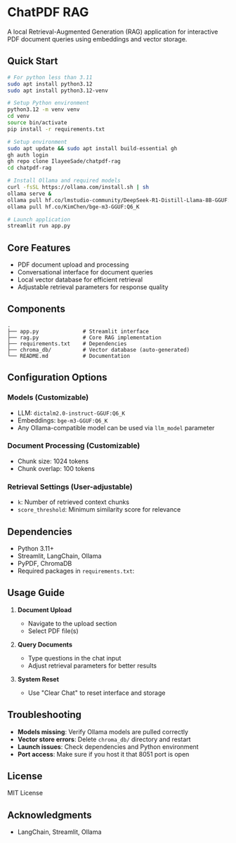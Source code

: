 # ChatPDF RAG

A local Retrieval-Augmented Generation (RAG) application for interactive PDF document queries using embeddings and vector storage.

## Quick Start

```bash
# For python less than 3.11
sudo apt install python3.12
sudo apt install python3.12-venv

# Setup Python environment
python3.12 -m venv venv
cd venv
source bin/activate
pip install -r requirements.txt

# Setup environment
sudo apt update && sudo apt install build-essential gh
gh auth login
gh repo clone IlayeeSade/chatpdf-rag
cd chatpdf-rag

# Install Ollama and required models
curl -fsSL https://ollama.com/install.sh | sh
ollama serve &
ollama pull hf.co/lmstudio-community/DeepSeek-R1-Distill-Llama-8B-GGUF:Q6_K
ollama pull hf.co/KimChen/bge-m3-GGUF:Q6_K

# Launch application
streamlit run app.py
```

## Core Features

- PDF document upload and processing
- Conversational interface for document queries
- Local vector database for efficient retrieval
- Adjustable retrieval parameters for response quality

## Components

```
.
├── app.py              # Streamlit interface
├── rag.py              # Core RAG implementation
├── requirements.txt    # Dependencies
├── chroma_db/          # Vector database (auto-generated)
└── README.md           # Documentation
```

## Configuration Options

### Models (Customizable)
- LLM: `dictalm2.0-instruct-GGUF:Q6_K`
- Embeddings: `bge-m3-GGUF:Q6_K`
- Any Ollama-compatible model can be used via `llm_model` parameter

### Document Processing (Customizable)
- Chunk size: 1024 tokens
- Chunk overlap: 100 tokens

### Retrieval Settings (User-adjustable)
- `k`: Number of retrieved context chunks
- `score_threshold`: Minimum similarity score for relevance

## Dependencies

- Python 3.11+
- Streamlit, LangChain, Ollama
- PyPDF, ChromaDB
- Required packages in `requirements.txt`:

## Usage Guide

1. **Document Upload**
   - Navigate to the upload section
   - Select PDF file(s)

2. **Query Documents**
   - Type questions in the chat input
   - Adjust retrieval parameters for better results

3. **System Reset**
   - Use "Clear Chat" to reset interface and storage

## Troubleshooting

- **Models missing**: Verify Ollama models are pulled correctly
- **Vector store errors**: Delete `chroma_db/` directory and restart
- **Launch issues**: Check dependencies and Python environment
- **Port access**: Make sure if you host it that 8051 port is open

## License

MIT License

## Acknowledgments

- LangChain, Streamlit, Ollama
